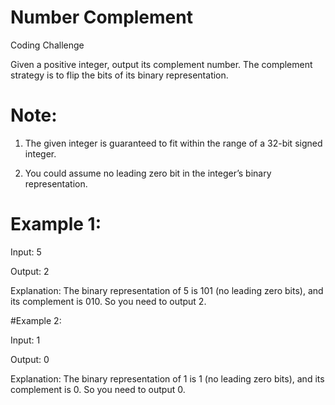 # Number Complement
Coding Challenge

Given a positive integer, output its complement number. The complement strategy is to flip the bits of its binary representation.

# Note:

  1. The given integer is guaranteed to fit within the range of a 32-bit signed integer.
  
  2. You could assume no leading zero bit in the integer’s binary representation.

# Example 1:


Input: 5

Output: 2

Explanation: The binary representation of 5 is 101 (no leading zero bits), and its complement is 010. So you need to output 2.




#Example 2:


Input: 1

Output: 0

Explanation: The binary representation of 1 is 1 (no leading zero bits), and its complement is 0. So you need to output 0.
